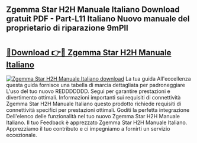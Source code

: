 ## Zgemma Star H2H Manuale Italiano Download gratuit PDF - Part-L11 Italiano Nuovo manuale del proprietario di riparazione 9mPlI

# <h2><a href="http://dfe9h2g.blite.top/?on=Zgemma+Star+H2H+Manuale+Italiano">🔗Download 👉🔴 Zgemma Star H2H Manuale Italiano</a></h2>

[![Zgemma Star H2H Manuale Italiano download](https://i.imgur.com/lujVjoI.png)](http://dfe9h2g.blite.top/?on=Zgemma+Star+H2H+Manuale+Italiano)
La tua guida All'eccellenza questa guida fornisce una tabella di marcia dettagliata per padroneggiare L'uso del tuo nuovo REDDDDDDD. Segui per garantire prestazioni e divertimento ottimali. Informazioni importanti sui requisiti di connettività Zgemma Star H2H Manuale Italiano questo prodotto richiede requisiti di connettività specifici per prestazioni ottimali. Goditi la perfetta integrazione Dell'elenco delle funzionalità nel tuo nuovo Zgemma Star H2H Manuale Italiano. Il tuo Feedback è apprezzato Zgemma Star H2H Manuale Italiano. Apprezziamo il tuo contributo e ci impegniamo a fornirti un servizio eccezionale.
